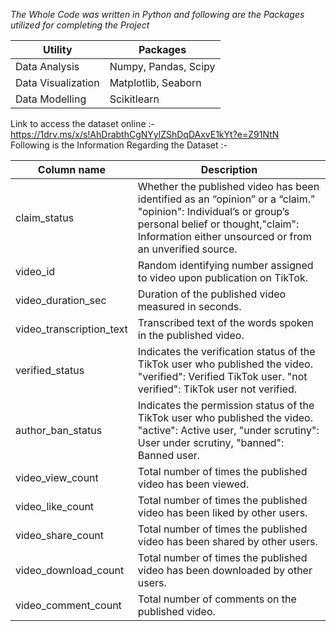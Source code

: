 *The Whole Code was written in Python and following are the Packages utilized for completing the Project*

|    Utility          |     Packages         |
|---------------------|----------------------|
| Data Analysis       | Numpy, Pandas, Scipy |                                              
| Data Visualization  | Matplotlib, Seaborn  |                                              
| Data Modelling      | Scikitlearn          |  

Link to access the dataset online :- https://1drv.ms/x/s!AhDrabthCgNYylZShDqDAxvE1kYt?e=Z91NtN 
<br>
Following is the Information Regarding the Dataset :-

|        Column name        |                       Description                                                                            |                                       
|---------------------------|--------------------------------------------------------------------------------------------------------------|
| claim_status              | Whether the published video has been identified as an “opinion” or a “claim.” "opinion": Individual’s or group’s personal belief or thought,"claim": Information either unsourced or from an unverified source.                                  
| video_id                  | Random identifying number assigned to video upon publication on TikTok.                                      |                                             
| video_duration_sec        | Duration of the published video measured in seconds.                                                         |                                              
| video_transcription_text  | Transcribed text of the words spoken in the published video.                                                 |                                              
| verified_status           | Indicates the verification status of the TikTok user who published the video. "verified": Verified TikTok user. "not verified": TikTok user not verified.                               
| author_ban_status         | Indicates the permission status of the TikTok user who published the video. "active": Active user, "under scrutiny": User under scrutiny, "banned": Banned user.                                                                                                            
| video_view_count          | Total number of times the published video has been viewed.                                                   |                                              
| video_like_count          | Total number of times the published video has been liked by other users.                                     |                                              
| video_share_count         | Total number of times the published video has been shared by other users.                                    |                                              
| video_download_count      | Total number of times the published video has been downloaded by other users.                                |                                              
| video_comment_count       | Total number of comments on the published video.                                                             |                                              
